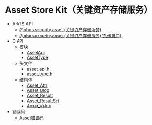 # Asset Store Kit（关键资产存储服务）

- ArkTS API
  - [@ohos.security.asset (关键资产存储服务)](js-apis-asset.md)
  <!--Del-->
  - [@ohos.security.asset (关键资产存储服务)(系统接口)](js-apis-asset-sys.md)
  <!--DelEnd-->
- C API
  - 模块
    - [AssetApi](_asset_api.md)
    - [AssetType](_asset_type.md)
  - 头文件
    - [asset_api.h](asset__api_8h.md)
    - [asset_type.h](asset__type_8h.md)
  - 结构体
    - [Asset_Attr](_asset___attr.md)
    - [Asset_Blob](_asset___blob.md)
    - [Asset_Result](_asset___result.md)
    - [Asset_ResultSet](_asset___result_set.md)
    - [Asset_Value](union_asset___value.md)
- 错误码
  - [Asset错误码](errorcode-asset.md)
